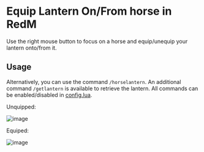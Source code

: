 # Equip Lantern On/From horse in RedM

Use the right mouse button to focus on a horse and equip/unequip your lantern onto/from it.

## Usage

Alternatively, you can use the command `/horselantern`. An additional command `/getlantern` is available to retrieve the lantern. All commands can be enabled/disabled in [config.lua](config.lua).

Unquipped:

![image](https://github.com/draobrehtom/redm-lantern/assets/6503721/ed92891f-b425-4a82-a217-22509877ec1b)

Equiped:

![image](https://github.com/draobrehtom/redm-lantern/assets/6503721/cd8f1f27-43ad-44ec-97e8-472d8479334a)